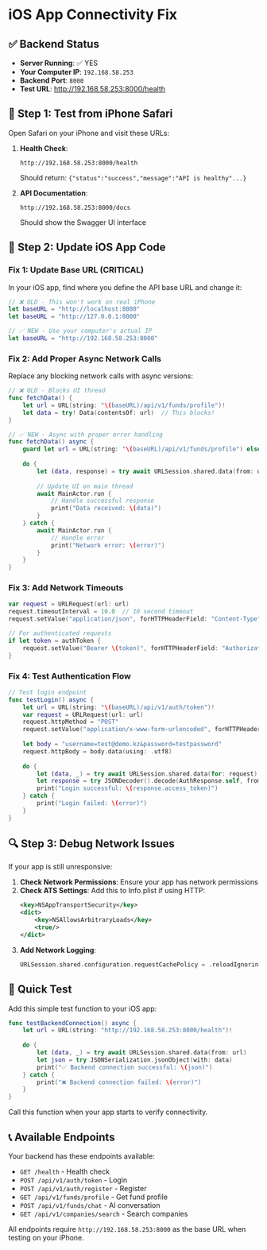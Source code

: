 # iOS App Connectivity Fix

## ✅ Backend Status
- **Server Running**: ✅ YES
- **Your Computer IP**: `192.168.58.253`
- **Backend Port**: `8000`
- **Test URL**: http://192.168.58.253:8000/health

## 📱 Step 1: Test from iPhone Safari

Open Safari on your iPhone and visit these URLs:

1. **Health Check**: 
   ```
   http://192.168.58.253:8000/health
   ```
   Should return: `{"status":"success","message":"API is healthy"...}`

2. **API Documentation**:
   ```
   http://192.168.58.253:8000/docs
   ```
   Should show the Swagger UI interface

## 🔧 Step 2: Update iOS App Code

### Fix 1: Update Base URL (CRITICAL)

In your iOS app, find where you define the API base URL and change it:

```swift
// ❌ OLD - This won't work on real iPhone
let baseURL = "http://localhost:8000"
let baseURL = "http://127.0.0.1:8000"

// ✅ NEW - Use your computer's actual IP
let baseURL = "http://192.168.58.253:8000"
```

### Fix 2: Add Proper Async Network Calls

Replace any blocking network calls with async versions:

```swift
// ❌ OLD - Blocks UI thread
func fetchData() {
    let url = URL(string: "\(baseURL)/api/v1/funds/profile")!
    let data = try! Data(contentsOf: url)  // This blocks!
}

// ✅ NEW - Async with proper error handling
func fetchData() async {
    guard let url = URL(string: "\(baseURL)/api/v1/funds/profile") else { return }
    
    do {
        let (data, response) = try await URLSession.shared.data(from: url)
        
        // Update UI on main thread
        await MainActor.run {
            // Handle successful response
            print("Data received: \(data)")
        }
    } catch {
        await MainActor.run {
            // Handle error
            print("Network error: \(error)")
        }
    }
}
```

### Fix 3: Add Network Timeouts

```swift
var request = URLRequest(url: url)
request.timeoutInterval = 10.0  // 10 second timeout
request.setValue("application/json", forHTTPHeaderField: "Content-Type")

// For authenticated requests
if let token = authToken {
    request.setValue("Bearer \(token)", forHTTPHeaderField: "Authorization")
}
```

### Fix 4: Test Authentication Flow

```swift
// Test login endpoint
func testLogin() async {
    let url = URL(string: "\(baseURL)/api/v1/auth/token")!
    var request = URLRequest(url: url)
    request.httpMethod = "POST"
    request.setValue("application/x-www-form-urlencoded", forHTTPHeaderField: "Content-Type")
    
    let body = "username=test@demo.kz&password=testpassword"
    request.httpBody = body.data(using: .utf8)
    
    do {
        let (data, _) = try await URLSession.shared.data(for: request)
        let response = try JSONDecoder().decode(AuthResponse.self, from: data)
        print("Login successful: \(response.access_token)")
    } catch {
        print("Login failed: \(error)")
    }
}
```

## 🔍 Step 3: Debug Network Issues

If your app is still unresponsive:

1. **Check Network Permissions**: Ensure your app has network permissions
2. **Check ATS Settings**: Add this to Info.plist if using HTTP:
   ```xml
   <key>NSAppTransportSecurity</key>
   <dict>
       <key>NSAllowsArbitraryLoads</key>
       <true/>
   </dict>
   ```
3. **Add Network Logging**: 
   ```swift
   URLSession.shared.configuration.requestCachePolicy = .reloadIgnoringLocalCacheData
   ```

## 🎯 Quick Test

Add this simple test function to your iOS app:

```swift
func testBackendConnection() async {
    let url = URL(string: "http://192.168.58.253:8000/health")!
    
    do {
        let (data, _) = try await URLSession.shared.data(from: url)
        let json = try JSONSerialization.jsonObject(with: data)
        print("✅ Backend connection successful: \(json)")
    } catch {
        print("❌ Backend connection failed: \(error)")
    }
}
```

Call this function when your app starts to verify connectivity.

## 📞 Available Endpoints

Your backend has these endpoints available:

- `GET /health` - Health check
- `POST /api/v1/auth/token` - Login
- `POST /api/v1/auth/register` - Register
- `GET /api/v1/funds/profile` - Get fund profile
- `POST /api/v1/funds/chat` - AI conversation
- `GET /api/v1/companies/search` - Search companies

All endpoints require `http://192.168.58.253:8000` as the base URL when testing on your iPhone. 